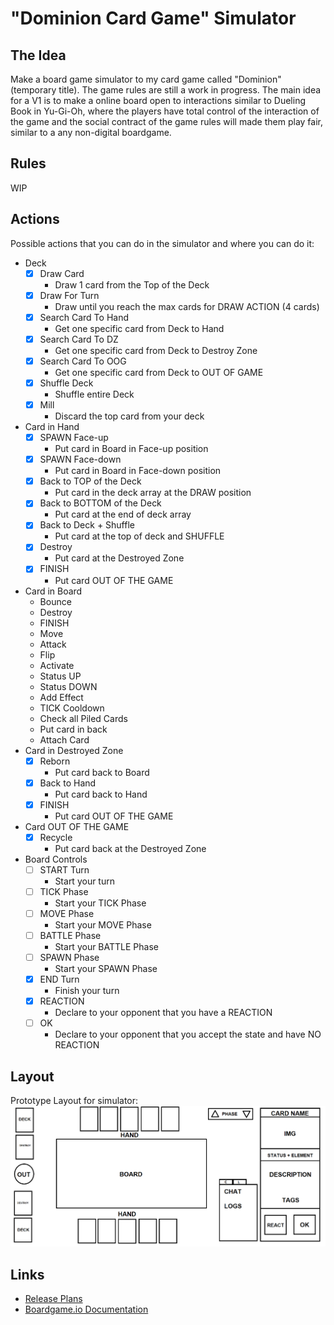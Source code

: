 # "Dominion Card Game" Simulator

## The Idea

Make a board game simulator to my card game called "Dominion" (temporary title).
The game rules are still a work in progress.
The main idea for a V1 is to make a online board open to interactions similar to Dueling Book in Yu-Gi-Oh, where the players have total control of the interaction of the game and the social contract of the game rules will made them play fair, similar to a any non-digital boardgame.

## Rules

WIP

## Actions

Possible actions that you can do in the simulator and where you can do it:

- Deck
  - [x] Draw Card
    - Draw 1 card from the Top of the Deck
  - [x] Draw For Turn
    - Draw until you reach the max cards for DRAW ACTION (4 cards)
  - [x] Search Card To Hand
    - Get one specific card from Deck to Hand
  - [x] Search Card To DZ
    - Get one specific card from Deck to Destroy Zone
  - [x] Search Card To OOG
    - Get one specific card from Deck to OUT OF GAME
  - [x] Shuffle Deck
    - Shuffle entire Deck
  - [x] Mill
    - Discard the top card from your deck
- Card in Hand
  - [x] SPAWN Face-up
    - Put card in Board in Face-up position
  - [x] SPAWN Face-down
    - Put card in Board in Face-down position
  - [x] Back to TOP of the Deck
    - Put card in the deck array at the DRAW position
  - [x] Back to BOTTOM of the Deck
    - Put card at the end of deck array
  - [x] Back to Deck + Shuffle
    - Put card at the top of deck and SHUFFLE
  - [x] Destroy
    - Put card at the Destroyed Zone
  - [x] FINISH
    - Put card OUT OF THE GAME
- Card in Board
  - Bounce
  - Destroy
  - FINISH
  - Move
  - Attack
  - Flip
  - Activate
  - Status UP
  - Status DOWN
  - Add Effect
  - TICK Cooldown
  - Check all Piled Cards
  - Put card in back
  - Attach Card
- Card in Destroyed Zone
  - [x] Reborn
    - Put card back to Board
  - [x] Back to Hand
    - Put card back to Hand
  - [x] FINISH
    - Put card OUT OF THE GAME
- Card OUT OF THE GAME
  - [x] Recycle
    - Put card back at the Destroyed Zone
- Board Controls
  - [ ] START Turn
    - Start your turn
  - [ ] TICK Phase
    - Start your TICK Phase
  - [ ] MOVE Phase
    - Start your MOVE Phase
  - [ ] BATTLE Phase
    - Start your BATTLE Phase
  - [ ] SPAWN Phase
    - Start your SPAWN Phase
  - [x] END Turn
    - Finish your turn
  - [x] REACTION
    - Declare to your opponent that you have a REACTION
  - [ ] OK
    - Declare to your opponent that you accept the state and have NO REACTION

## Layout

Prototype Layout for simulator:
![Prototype Layout](board.layout.png "Prototype Layout")

## Links

- [Release Plans](RELEASES.md)
- [Boardgame.io Documentation](https://boardgame.io/documentation/#/)
